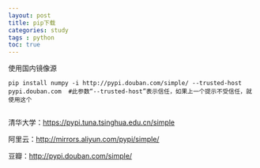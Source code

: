 ```yaml
---
layout: post
title: pip下载
categories: study
tags : python
toc: true
---
```


使用国内镜像源
```shell
pip install numpy -i http://pypi.douban.com/simple/ --trusted-host pypi.douban.com  #此参数“--trusted-host”表示信任，如果上一个提示不受信任，就使用这个


```

清华大学：https://pypi.tuna.tsinghua.edu.cn/simple

阿里云：http://mirrors.aliyun.com/pypi/simple/

豆瓣：http://pypi.douban.com/simple/